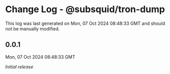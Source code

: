 # Change Log - @subsquid/tron-dump

This log was last generated on Mon, 07 Oct 2024 08:48:33 GMT and should not be manually modified.

## 0.0.1
Mon, 07 Oct 2024 08:48:33 GMT

_Initial release_

